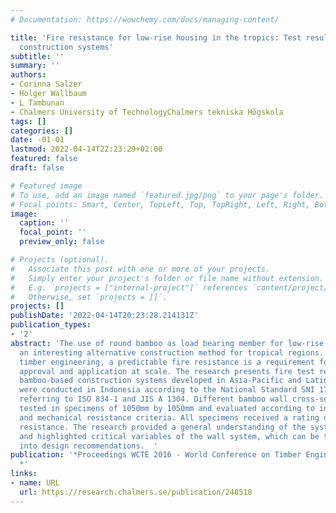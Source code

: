 ```yaml
---
# Documentation: https://wowchemy.com/docs/managing-content/

title: 'Fire resistance for low-rise housing in the tropics: Test results for bamboo-based
  construction systems'
subtitle: ''
summary: ''
authors:
- Corinna Salzer
- Holger Wallbaum
- L Tambunan
- Chalmers University of TechnologyChalmers tekniska Högskola
tags: []
categories: []
date: -01-01
lastmod: 2022-04-14T22:23:29+02:00
featured: false
draft: false

# Featured image
# To use, add an image named `featured.jpg/png` to your page's folder.
# Focal points: Smart, Center, TopLeft, Top, TopRight, Left, Right, BottomLeft, Bottom, BottomRight.
image:
  caption: ''
  focal_point: ''
  preview_only: false

# Projects (optional).
#   Associate this post with one or more of your projects.
#   Simply enter your project's folder or file name without extension.
#   E.g. `projects = ["internal-project"]` references `content/project/deep-learning/index.md`.
#   Otherwise, set `projects = []`.
projects: []
publishDate: '2022-04-14T20:23:28.214131Z'
publication_types:
- '2'
abstract: 'The use of round bamboo as load bearing member for low-rise housing is
  an interesting alternative construction method for tropical regions. Similar to
  timber engineering, a predictable fire resistance is a requirement for its legal
  approval and application at scale. The research presents fire test results on selected
  bamboo-based construction systems developed in Asia-Pacific and Latin America. Tests
  were conducted in Indonesia according to the National Standard SNI 1741, which is
  referring to ISO 834-1 and JIS A 1304. Different bamboo wall cross-sections were
  tested in specimens of 1050mm by 1050mm and evaluated according to insulation, integrity
  and mechanical resistance criteria. All specimens received a rating of 60 minutes
  resistance. The research provided a general understanding of the system response
  and highlighted critical variables of the wall system, which can be transformed
  into design recommendations.  '
publication: '*Proceedings WCTE 2016 - World Conference on Timber Engineering, Vienna
  *'
links:
- name: URL
  url: https://research.chalmers.se/publication/248518
---
```

